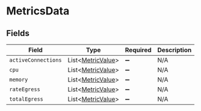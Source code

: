 # MetricsData


## Fields

| Field                                                   | Type                                                    | Required                                                | Description                                             |
| ------------------------------------------------------- | ------------------------------------------------------- | ------------------------------------------------------- | ------------------------------------------------------- |
| `activeConnections`                                     | List<[MetricValue](../../models/shared/MetricValue.md)> | :heavy_minus_sign:                                      | N/A                                                     |
| `cpu`                                                   | List<[MetricValue](../../models/shared/MetricValue.md)> | :heavy_minus_sign:                                      | N/A                                                     |
| `memory`                                                | List<[MetricValue](../../models/shared/MetricValue.md)> | :heavy_minus_sign:                                      | N/A                                                     |
| `rateEgress`                                            | List<[MetricValue](../../models/shared/MetricValue.md)> | :heavy_minus_sign:                                      | N/A                                                     |
| `totalEgress`                                           | List<[MetricValue](../../models/shared/MetricValue.md)> | :heavy_minus_sign:                                      | N/A                                                     |